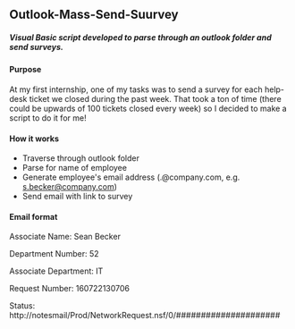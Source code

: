 ## Outlook-Mass-Send-Suurvey
##### Visual Basic script developed to parse through an outlook folder and send surveys.


#### Purpose
At my first internship, one of my tasks was to send a survey for each help-desk ticket we closed during the past week. That took a ton of time (there could be upwards of 100 tickets closed every week) so I decided to make a script to do it for me!

#### How it works
- Traverse through outlook folder
- Parse for name of employee
- Generate employee's email address (<first letter of first name>.<last name>@company.com, e.g. s.becker@company.com)
- Send email with link to survey

#### Email format
Associate Name: Sean Becker

Department Number: 52

Associate Department: IT

Request Number: 160722130706

Status: 
http://notesmail/Prod/NetworkRequest.nsf/0/#####################


